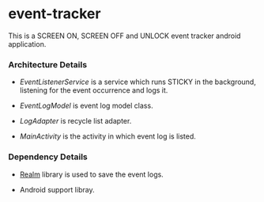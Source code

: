 # event-tracker

This is a SCREEN ON, SCREEN OFF and UNLOCK event tracker android application.

### Architecture Details
* *EventListenerService* is a service which runs STICKY in the background, listening for the event occurrence and logs it. 

* *EventLogModel* is event log model class.

* *LogAdapter* is recycle list adapter.

* *MainActivity* is the activity in which event log is listed.

### Dependency Details
* [Realm](https://realm.io/) library is used to save the event logs.

* Android support libray.

